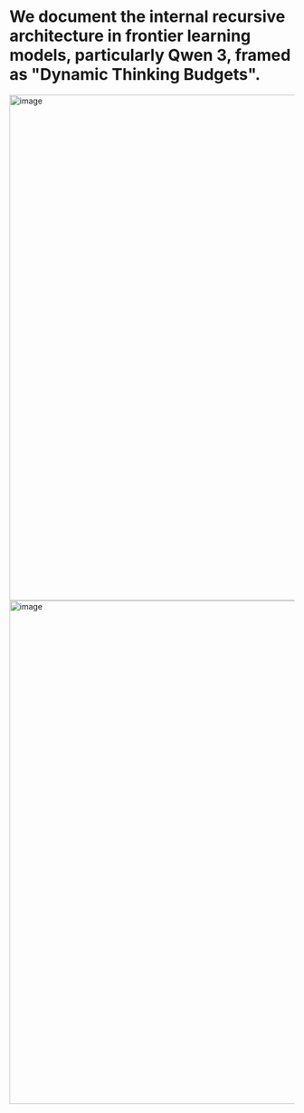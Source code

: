 # We document the internal recursive architecture in frontier learning models, particularly Qwen 3, framed as "Dynamic Thinking Budgets".


<img width="892" alt="image" src="https://github.com/user-attachments/assets/09de1b9f-5675-4eeb-b5ef-388a2917a562" />

<img width="888" alt="image" src="https://github.com/user-attachments/assets/8d3e3490-a70b-475b-8090-e8b278163de6" />
